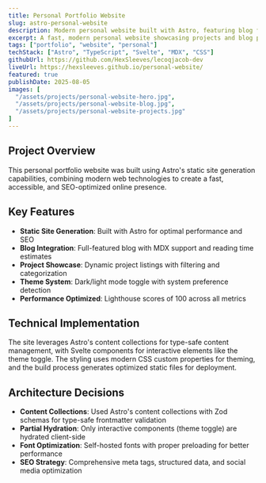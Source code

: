 ```yaml
---
title: Personal Portfolio Website
slug: astro-personal-website
description: Modern personal website built with Astro, featuring blog functionality and project showcases
excerpt: A fast, modern personal website showcasing projects and blog posts with excellent SEO and performance
tags: ["portfolio", "website", "personal"]
techStack: ["Astro", "TypeScript", "Svelte", "MDX", "CSS"]
githubUrl: https://github.com/HexSleeves/lecoqjacob-dev
liveUrl: https://hexsleeves.github.io/personal-website/
featured: true
publishDate: 2025-08-05
images: [
  "/assets/projects/personal-website-hero.jpg",
  "/assets/projects/personal-website-blog.jpg",
  "/assets/projects/personal-website-projects.jpg"
]
---
```


## Project Overview

This personal portfolio website was built using Astro's static site generation capabilities, combining modern web technologies to create a fast, accessible, and SEO-optimized online presence.

## Key Features

- **Static Site Generation**: Built with Astro for optimal performance and SEO
- **Blog Integration**: Full-featured blog with MDX support and reading time estimates
- **Project Showcase**: Dynamic project listings with filtering and categorization
- **Theme System**: Dark/light mode toggle with system preference detection
- **Performance Optimized**: Lighthouse scores of 100 across all metrics

## Technical Implementation

The site leverages Astro's content collections for type-safe content management, with Svelte components for interactive elements like the theme toggle. The styling uses modern CSS custom properties for theming, and the build process generates optimized static files for deployment.

## Architecture Decisions

- **Content Collections**: Used Astro's content collections with Zod schemas for type-safe frontmatter validation
- **Partial Hydration**: Only interactive components (theme toggle) are hydrated client-side
- **Font Optimization**: Self-hosted fonts with proper preloading for better performance
- **SEO Strategy**: Comprehensive meta tags, structured data, and social media optimization
